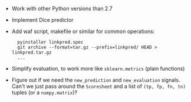 * Work with other Python versions than 2.7
* Implement Dice predictor
* Add waf script, makefile or similar for common operations:

        pyinstaller linkpred.spec
        git archive --format=tar.gz --prefix=linkpred/ HEAD > linkpred.tar.gz
        ...

* Simplify evaluation, to work more like `sklearn.metrics` (plain functions)
* Figure out if we need the `new_prediction` and `new_evaluation` signals. Can't we just pass around the `Scoresheet` and a list of `(tp, fp, fn, tn)` tuples (or a `numpy.matrix`)?
